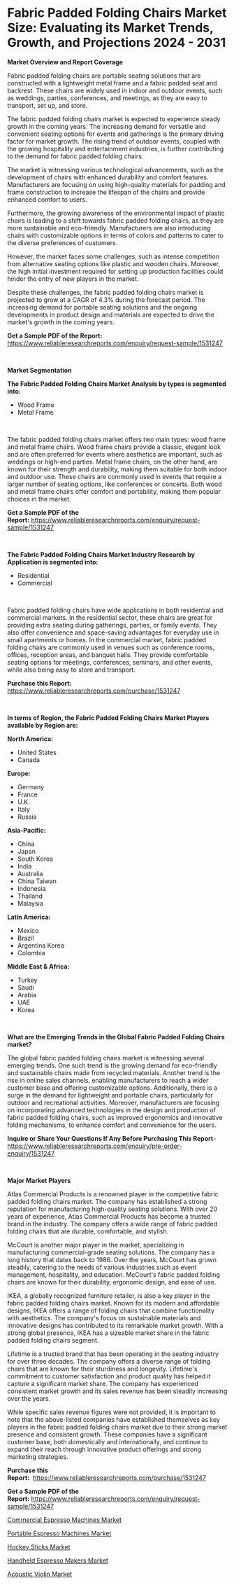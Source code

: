 <p><h1>Fabric Padded Folding Chairs Market Size: Evaluating its Market Trends, Growth, and Projections 2024 - 2031</h1></p><p><strong>Market Overview and Report Coverage</strong></p>
<p><p>Fabric padded folding chairs are portable seating solutions that are constructed with a lightweight metal frame and a fabric padded seat and backrest. These chairs are widely used in indoor and outdoor events, such as weddings, parties, conferences, and meetings, as they are easy to transport, set up, and store.</p><p>The fabric padded folding chairs market is expected to experience steady growth in the coming years. The increasing demand for versatile and convenient seating options for events and gatherings is the primary driving factor for market growth. The rising trend of outdoor events, coupled with the growing hospitality and entertainment industries, is further contributing to the demand for fabric padded folding chairs.</p><p>The market is witnessing various technological advancements, such as the development of chairs with enhanced durability and comfort features. Manufacturers are focusing on using high-quality materials for padding and frame construction to increase the lifespan of the chairs and provide enhanced comfort to users.</p><p>Furthermore, the growing awareness of the environmental impact of plastic chairs is leading to a shift towards fabric padded folding chairs, as they are more sustainable and eco-friendly. Manufacturers are also introducing chairs with customizable options in terms of colors and patterns to cater to the diverse preferences of customers.</p><p>However, the market faces some challenges, such as intense competition from alternative seating options like plastic and wooden chairs. Moreover, the high initial investment required for setting up production facilities could hinder the entry of new players in the market.</p><p>Despite these challenges, the fabric padded folding chairs market is projected to grow at a CAGR of 4.3% during the forecast period. The increasing demand for portable seating solutions and the ongoing developments in product design and materials are expected to drive the market's growth in the coming years.</p></p>
<p><strong>Get a Sample PDF of the Report:</strong> <a href="https://www.reliableresearchreports.com/enquiry/request-sample/1531247">https://www.reliableresearchreports.com/enquiry/request-sample/1531247</a></p>
<p>&nbsp;</p>
<p><strong>Market Segmentation</strong></p>
<p><strong>The Fabric Padded Folding Chairs Market Analysis by types is segmented into:</strong></p>
<p><ul><li>Wood Frame</li><li>Metal Frame</li></ul></p>
<p>&nbsp;</p>
<p><p>The fabric padded folding chairs market offers two main types: wood frame and metal frame chairs. Wood frame chairs provide a classic, elegant look and are often preferred for events where aesthetics are important, such as weddings or high-end parties. Metal frame chairs, on the other hand, are known for their strength and durability, making them suitable for both indoor and outdoor use. These chairs are commonly used in events that require a larger number of seating options, like conferences or concerts. Both wood and metal frame chairs offer comfort and portability, making them popular choices in the market.</p></p>
<p><strong>Get a Sample PDF of the Report:</strong>&nbsp;<a href="https://www.reliableresearchreports.com/enquiry/request-sample/1531247">https://www.reliableresearchreports.com/enquiry/request-sample/1531247</a></p>
<p>&nbsp;</p>
<p><strong>The Fabric Padded Folding Chairs Market Industry Research by Application is segmented into:</strong></p>
<p><ul><li>Residential</li><li>Commercial</li></ul></p>
<p>&nbsp;</p>
<p><p>Fabric padded folding chairs have wide applications in both residential and commercial markets. In the residential sector, these chairs are great for providing extra seating during gatherings, parties, or family events. They also offer convenience and space-saving advantages for everyday use in small apartments or homes. In the commercial market, fabric padded folding chairs are commonly used in venues such as conference rooms, offices, reception areas, and banquet halls. They provide comfortable seating options for meetings, conferences, seminars, and other events, while also being easy to store and transport.</p></p>
<p><strong>Purchase this Report:</strong>&nbsp; <a href="https://www.reliableresearchreports.com/purchase/1531247">https://www.reliableresearchreports.com/purchase/1531247</a></p>
<p>&nbsp;</p>
<p><strong>In terms of Region, the Fabric Padded Folding Chairs Market Players available by Region are:</strong></p>
<p>
    <p> <strong> North America: </strong>
        <ul>
            <li>United States</li>
            <li>Canada</li>
        </ul>
        </p> 
    <p> <strong> Europe: </strong>
        <ul>
            <li>Germany</li>
            <li>France</li>
            <li>U.K.</li>
            <li>Italy</li>
            <li>Russia</li>
        </ul>
        </p> 
    <p> <strong> Asia-Pacific: </strong>
        <ul>
            <li>China</li>
            <li>Japan</li>
            <li>South Korea</li>
            <li>India</li>
            <li>Australia</li>
            <li>China Taiwan</li>
            <li>Indonesia</li>
            <li>Thailand</li>
            <li>Malaysia</li>
        </ul>
        </p> 
    <p> <strong> Latin America: </strong>
        <ul>
            <li>Mexico</li>
            <li>Brazil</li>
            <li>Argentina Korea</li>
            <li>Colombia</li>
        </ul>
        </p> 
    <p> <strong> Middle East & Africa: </strong>
        <ul>
            <li>Turkey</li>
            <li>Saudi</li>
            <li>Arabia</li>
            <li>UAE</li>
            <li>Korea</li>
        </ul>
    </p>
    </p>
<p>&nbsp;</p>
<p><strong>What are the Emerging Trends in the Global Fabric Padded Folding Chairs market?</strong></p>
<p><p>The global fabric padded folding chairs market is witnessing several emerging trends. One such trend is the growing demand for eco-friendly and sustainable chairs made from recycled materials. Another trend is the rise in online sales channels, enabling manufacturers to reach a wider customer base and offering customizable options. Additionally, there is a surge in the demand for lightweight and portable chairs, particularly for outdoor and recreational activities. Moreover, manufacturers are focusing on incorporating advanced technologies in the design and production of fabric padded folding chairs, such as improved ergonomics and innovative folding mechanisms, to enhance comfort and convenience for the users.</p></p>
<p><strong>Inquire or Share Your Questions If Any Before Purchasing This Report</strong>- <a href="https://www.reliableresearchreports.com/enquiry/pre-order-enquiry/1531247">https://www.reliableresearchreports.com/enquiry/pre-order-enquiry/1531247</a></p>
<p>&nbsp;</p>
<p><strong>Major Market Players</strong></p>
<p><p>Atlas Commercial Products is a renowned player in the competitive fabric padded folding chairs market. The company has established a strong reputation for manufacturing high-quality seating solutions. With over 20 years of experience, Atlas Commercial Products has become a trusted brand in the industry. The company offers a wide range of fabric padded folding chairs that are durable, comfortable, and stylish.</p><p>McCourt is another major player in the market, specializing in manufacturing commercial-grade seating solutions. The company has a long history that dates back to 1986. Over the years, McCourt has grown steadily, catering to the needs of various industries such as event management, hospitality, and education. McCourt's fabric padded folding chairs are known for their durability, ergonomic design, and ease of use.</p><p>IKEA, a globally recognized furniture retailer, is also a key player in the fabric padded folding chairs market. Known for its modern and affordable designs, IKEA offers a range of folding chairs that combine functionality with aesthetics. The company's focus on sustainable materials and innovative designs has contributed to its remarkable market growth. With a strong global presence, IKEA has a sizeable market share in the fabric padded folding chairs segment.</p><p>Lifetime is a trusted brand that has been operating in the seating industry for over three decades. The company offers a diverse range of folding chairs that are known for their sturdiness and longevity. Lifetime's commitment to customer satisfaction and product quality has helped it capture a significant market share. The company has experienced consistent market growth and its sales revenue has been steadily increasing over the years.</p><p>While specific sales revenue figures were not provided, it is important to note that the above-listed companies have established themselves as key players in the fabric padded folding chairs market due to their strong market presence and consistent growth. These companies have a significant customer base, both domestically and internationally, and continue to expand their reach through innovative product offerings and strong marketing strategies.</p></p>
<p><strong>Purchase this Report:</strong>&nbsp;&nbsp;<a href="https://www.reliableresearchreports.com/purchase/1531247">https://www.reliableresearchreports.com/purchase/1531247</a></p>
<p></p>
<p><strong>Get a Sample PDF of the Report:</strong>&nbsp;<a href="https://www.reliableresearchreports.com/enquiry/request-sample/1531247">https://www.reliableresearchreports.com/enquiry/request-sample/1531247</a></p>
<p><p><a href="https://github.com/FassouRP/Market-Research-Report-List-2/blob/main/commercial-espresso-machines-market.md">Commercial Espresso Machines Market</a></p><p><a href="https://github.com/castoriffic/Market-Research-Report-List-2/blob/main/portable-espresso-machines-market.md">Portable Espresso Machines Market</a></p><p><a href="https://github.com/mabutironaldo/Market-Research-Report-List-2/blob/main/hockey-sticks-market.md">Hockey Sticks Market</a></p><p><a href="https://github.com/ashepherd82/Market-Research-Report-List-2/blob/main/handheld-espresso-makers-market.md">Handheld Espresso Makers Market</a></p><p><a href="https://github.com/lbird53714/Market-Research-Report-List-2/blob/main/acoustic-violin-market.md">Acoustic Violin Market</a></p></p>